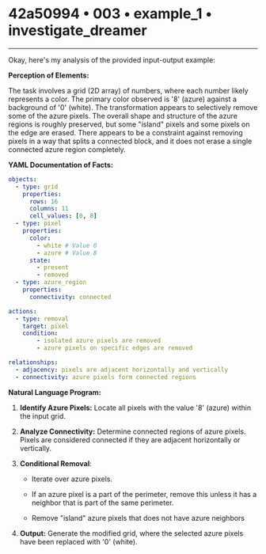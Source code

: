 # 42a50994 • 003 • example_1 • investigate_dreamer

---
Okay, here's my analysis of the provided input-output example:

**Perception of Elements:**

The task involves a grid (2D array) of numbers, where each number likely represents a color. The primary color observed is '8' (azure) against a background of '0' (white). The transformation appears to selectively remove some of the azure pixels. The overall shape and structure of the azure regions is roughly preserved, but some "island" pixels and some pixels on the edge are erased. There appears to be a constraint against removing pixels in a way that splits a connected block, and it does not erase a single connected azure region completely.

**YAML Documentation of Facts:**



```yaml
objects:
  - type: grid
    properties:
      rows: 16
      columns: 11
      cell_values: [0, 8]
  - type: pixel
    properties:
      color:
        - white # Value 0
        - azure # Value 8
      state:
        - present
        - removed
  - type: azure_region
    properties:
      connectivity: connected

actions:
  - type: removal
    target: pixel
    condition:
        - isolated azure pixels are removed
        - azure pixels on specific edges are removed

relationships:
  - adjacency: pixels are adjacent horizontally and vertically
  - connectivity: azure pixels form connected regions
```



**Natural Language Program:**

1.  **Identify Azure Pixels:** Locate all pixels with the value '8' (azure) within the input grid.

2.  **Analyze Connectivity:** Determine connected regions of azure pixels. Pixels are considered connected if they are adjacent horizontally or vertically.

3.  **Conditional Removal**:
    *   Iterate over azure pixels.

    *   If an azure pixel is a part of the perimeter, remove this unless it has a neighbor that is part of the same perimeter.

    *   Remove "island" azure pixels that does not have azure neighbors

4.  **Output:** Generate the modified grid, where the selected azure pixels have been replaced with '0' (white).

